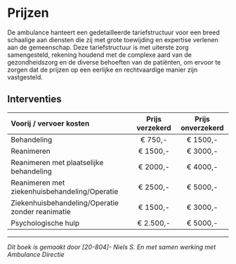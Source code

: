 # Prijzen
De ambulance hanteert een gedetailleerde tariefstructuur voor een breed schaalige aan diensten die zij met grote toewijding en expertise verlenen aan de gemeenschap. Deze tariefstructuur is met uiterste zorg samengesteld, rekening houdend met de complexe aard van de gezondheidszorg en de diverse behoeften van de patiënten, om ervoor te zorgen dat de prijzen op een eerlijke en rechtvaardige manier zijn vastgesteld.

## Interventies

| Voorij / vervoer kosten | Prijs verzekerd | Prijs onverzekerd |
|:--------------------|:---------------:|:-----------------:|
| Behandeling | € 750,- | € 1500,- |
| Reanimeren | € 1500,- | € 3000,- |
| Reanimeren met plaatselijke behandeling | € 2000,- | € 4000,- |
| Reanimeren met ziekenhuisbehandeling/Operatie | € 2500,- | € 5000,- |
| Ziekenhuisbehandeling/Operatie zonder reanimatie | € 1500,- | € 3000,- |
| Psychologische hulp | € 2.500,- | € 5000,- |
---------------------

*Dit boek is gemaakt door [20-804]- Niels S. En met samen werking met Ambulance Directie*
